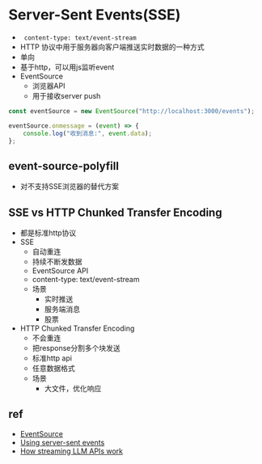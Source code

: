 # Server-Sent Events(SSE)
+ ` content-type: text/event-stream`
+ HTTP 协议中用于服务器向客户端推送实时数据的一种方式
+ 单向
+ 基于http，可以用js监听event
+ EventSource 
    + 浏览器API
    + 用于接收server push
```js
const eventSource = new EventSource("http://localhost:3000/events");

eventSource.onmessage = (event) => {
    console.log("收到消息:", event.data);
};
```

## event-source-polyfill
+ 对不支持SSE浏览器的替代方案

## SSE vs HTTP Chunked Transfer Encoding
+ 都是标准http协议
+ SSE
    + 自动重连
    + 持续不断发数据
    + EventSource API
    + content-type: text/event-stream
    + 场景
        + 实时推送
        + 服务端消息
        + 股票
+ HTTP Chunked Transfer Encoding
    + 不会重连
    + 把response分割多个块发送
    + 标准http api
    + 任意数据格式
    + 场景
        + 大文件，优化响应

## ref
+ [EventSource](https://developer.mozilla.org/en-US/docs/Web/API/EventSource)
+ [Using server-sent events](https://developer.mozilla.org/en-US/docs/Web/API/Server-sent_events/Using_server-sent_events)
+ [How streaming LLM APIs work](https://til.simonwillison.net/llms/streaming-llm-apis)